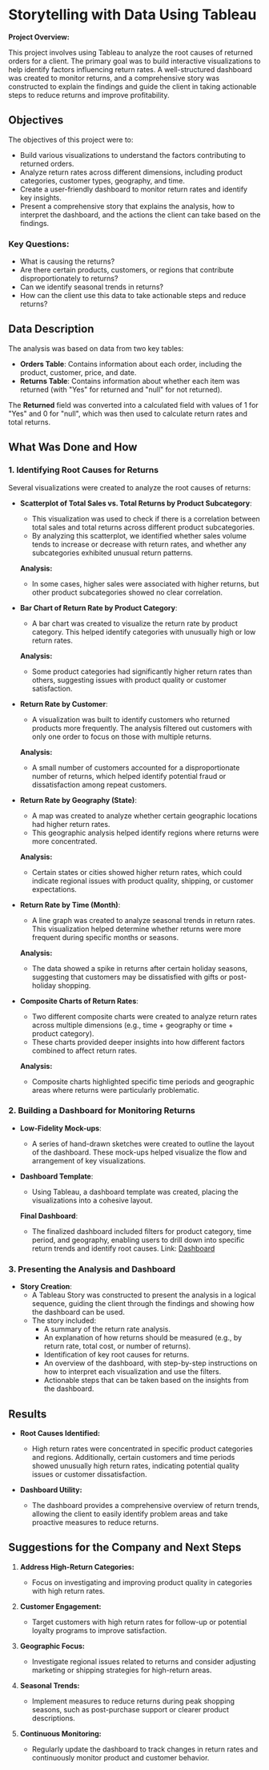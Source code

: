 # Storytelling with Data Using Tableau 

**Project Overview:**

This project involves using Tableau to analyze the root causes of returned orders for a client. The primary goal was to build interactive visualizations to help identify factors influencing return rates. A well-structured dashboard was created to monitor returns, and a comprehensive story was constructed to explain the findings and guide the client in taking actionable steps to reduce returns and improve profitability.

## Objectives

The objectives of this project were to:
- Build various visualizations to understand the factors contributing to returned orders.
- Analyze return rates across different dimensions, including product categories, customer types, geography, and time.
- Create a user-friendly dashboard to monitor return rates and identify key insights.
- Present a comprehensive story that explains the analysis, how to interpret the dashboard, and the actions the client can take based on the findings.

### Key Questions:
- What is causing the returns?
- Are there certain products, customers, or regions that contribute disproportionately to returns?
- Can we identify seasonal trends in returns?
- How can the client use this data to take actionable steps and reduce returns?

## Data Description

The analysis was based on data from two key tables:
- **Orders Table**: Contains information about each order, including the product, customer, price, and date.
- **Returns Table**: Contains information about whether each item was returned (with "Yes" for returned and "null" for not returned).

The **Returned** field was converted into a calculated field with values of 1 for "Yes" and 0 for "null", which was then used to calculate return rates and total returns.

## What Was Done and How

### 1. **Identifying Root Causes for Returns**

Several visualizations were created to analyze the root causes of returns:
   
- **Scatterplot of Total Sales vs. Total Returns by Product Subcategory**:
   - This visualization was used to check if there is a correlation between total sales and total returns across different product subcategories.
   - By analyzing this scatterplot, we identified whether sales volume tends to increase or decrease with return rates, and whether any subcategories exhibited unusual return patterns.

   **Analysis:**
   - In some cases, higher sales were associated with higher returns, but other product subcategories showed no clear correlation.

- **Bar Chart of Return Rate by Product Category**:
   - A bar chart was created to visualize the return rate by product category. This helped identify categories with unusually high or low return rates.
  
   **Analysis:**
   - Some product categories had significantly higher return rates than others, suggesting issues with product quality or customer satisfaction.

- **Return Rate by Customer**:
   - A visualization was built to identify customers who returned products more frequently. The analysis filtered out customers with only one order to focus on those with multiple returns.
   
   **Analysis:**
   - A small number of customers accounted for a disproportionate number of returns, which helped identify potential fraud or dissatisfaction among repeat customers.

- **Return Rate by Geography (State)**:
   - A map was created to analyze whether certain geographic locations had higher return rates.
   - This geographic analysis helped identify regions where returns were more concentrated.

   **Analysis:**
   - Certain states or cities showed higher return rates, which could indicate regional issues with product quality, shipping, or customer expectations.
     
- **Return Rate by Time (Month)**:
   - A line graph was created to analyze seasonal trends in return rates. This visualization helped determine whether returns were more frequent during specific months or seasons.

   **Analysis:**
   - The data showed a spike in returns after certain holiday seasons, suggesting that customers may be dissatisfied with gifts or post-holiday shopping.

- **Composite Charts of Return Rates**:
   - Two different composite charts were created to analyze return rates across multiple dimensions (e.g., time + geography or time + product category).
   - These charts provided deeper insights into how different factors combined to affect return rates.

   **Analysis:**
   - Composite charts highlighted specific time periods and geographic areas where returns were particularly problematic.

### 2. **Building a Dashboard for Monitoring Returns**

- **Low-Fidelity Mock-ups**: 
   - A series of hand-drawn sketches were created to outline the layout of the dashboard. These mock-ups helped visualize the flow and arrangement of key visualizations.

- **Dashboard Template**:
   - Using Tableau, a dashboard template was created, placing the visualizations into a cohesive layout.
   
   **Final Dashboard**:
   - The finalized dashboard included filters for product category, time period, and geography, enabling users to drill down into specific return trends and identify root causes.
  Link: [Dashboard](https://public.tableau.com/app/profile/najwan.taha/viz/Sprint5Project_17338631018010/MonitoringReturns)
  
### 3. **Presenting the Analysis and Dashboard**

- **Story Creation**:
   - A Tableau Story was constructed to present the analysis in a logical sequence, guiding the client through the findings and showing how the dashboard can be used.
   - The story included:
     - A summary of the return rate analysis.
     - An explanation of how returns should be measured (e.g., by return rate, total cost, or number of returns).
     - Identification of key root causes for returns.
     - An overview of the dashboard, with step-by-step instructions on how to interpret each visualization and use the filters.
     - Actionable steps that can be taken based on the insights from the dashboard.

## Results

- **Root Causes Identified:**
  - High return rates were concentrated in specific product categories and regions. Additionally, certain customers and time periods showed unusually high return rates, indicating potential quality issues or customer dissatisfaction.
  
- **Dashboard Utility:**
  - The dashboard provides a comprehensive overview of return trends, allowing the client to easily identify problem areas and take proactive measures to reduce returns.

## Suggestions for the Company and Next Steps

1. **Address High-Return Categories:**
   - Focus on investigating and improving product quality in categories with high return rates.

2. **Customer Engagement:**
   - Target customers with high return rates for follow-up or potential loyalty programs to improve satisfaction.

3. **Geographic Focus:**
   - Investigate regional issues related to returns and consider adjusting marketing or shipping strategies for high-return areas.

4. **Seasonal Trends:**
   - Implement measures to reduce returns during peak shopping seasons, such as post-purchase support or clearer product descriptions.

5. **Continuous Monitoring:**
   - Regularly update the dashboard to track changes in return rates and continuously monitor product and customer behavior.
